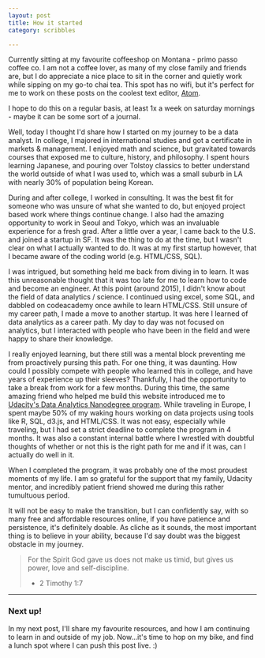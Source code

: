 ```yaml
---
layout: post
title: How it started
category: scribbles

---
```


Currently sitting at my favourite coffeeshop on Montana - primo passo coffee co. I am not a coffee lover, as many of my close family and friends are, but I do appreciate a nice place to sit in the corner and quietly work while sipping on my go-to chai tea. This spot has no wifi, but it's perfect for me to work on these posts on the coolest text editor, [Atom](atom.io).

I hope to do this on a regular basis, at least 1x a week on saturday mornings - maybe it can be some sort of a journal.

Well, today I thought I'd share how I started on my journey to be a data analyst. In college, I majored in international studies and got a certificate in markets & management. I enjoyed math and science, but gravitated towards courses that exposed me to culture, history, and philosophy. I spent hours learning Japanese, and pouring over Tolstoy classics to better understand the world outside of what I was used to, which was a small suburb in LA with nearly 30% of population being Korean.

During and after college, I worked in consulting. It was the best fit for someone who was unsure of what she wanted to do, but enjoyed project based work where things continue change. I also had the amazing opportunity to work in Seoul and Tokyo, which was an invaluable experience for a fresh grad. After a little over a year, I came back to the U.S. and joined a startup in SF. It was the thing to do at the time, but I wasn't clear on what I actually wanted to do. It was at my first startup however, that I became aware of the coding world (e.g. HTML/CSS, SQL).

I was intrigued, but something held me back from diving in to learn. It was this unreasonable thought that it was too late for me to learn how to code and become an engineer. At this point (around 2015), I didn't know about the field of data analytics / science. I continued using excel, some SQL, and dabbled on codeacademy once awhile to learn HTML/CSS. Still unsure of my career path, I made a move to another startup. It was here I learned of data analytics as a career path. My day to day was not focused on analytics, but I interacted with people who have been in the field and were happy to share their knowledge.

I really enjoyed learning, but there still was a mental block preventing me from proactively pursing this path. For one thing, it was daunting. How could I possibly compete with people who learned this in college, and have years of experience up their sleeves? Thankfully, I had the opportunity to take a break from work for a few months. During this time, the same amazing friend who helped me build this website introduced me to [Udacity's Data Analytics Nanodegree program](https://www.udacity.com/course/data-analyst-nanodegree--nd002?v=a4). While traveling in Europe, I spent maybe 50% of my waking hours working on data projects using tools like R, SQL, d3.js, and HTML/CSS. It was not easy, especially while traveling, but I had set a strict deadline to complete the program in 4 months. It was also a constant internal battle where I wrestled with doubtful thoughts of whether or not this is the right path for me and if it was, can I actually do well in it.

When I completed the program, it was probably one of the most proudest moments of my life. I am so grateful for the support that my family, Udacity mentor, and incredibly patient friend showed me during this rather tumultuous period.

It will not be easy to make the transition, but I can confidently say, with so many free and affordable resources online, if you have patience and persistence, it's definitely doable. As cliche as it sounds, the most important thing is to believe in your ability, because I'd say doubt was the biggest obstacle in my journey.


> For the Spirit God gave us does not make us timid, but gives us power, love and self-discipline.
>
> - 2 Timothy 1:7

---

### Next up!

In my next post, I'll share my favourite resources, and how I am continuing to learn in and outside of my job. Now...it's time to hop on my bike, and find a lunch spot where I can push this post live. :)
